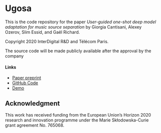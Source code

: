 Ugosa
========================================================

This is the code repository for the paper 
*User-guided one-shot deep model adaptation for music source separation*
by Giorgia Cantisani, Alexey Ozerov, Slim Essid, and Gaël Richard.

Copyright 2020 InterDigital R&D and Télécom Paris.

The source code will be made publicly available after the approval by the company

#### Links
- [Paper preprint](https://hal.telecom-paris.fr/hal-03219350)
- [GitHub Code](https://github.com/giorgiacantisani/ugosa)
- [Demo](https://adasp.telecom-paris.fr/resources/2021-06-01-ugosa-paper)

Acknowledgment
--------------
This work has received funding from the European Union’s Horizon 2020 research and innovation
programme under the Marie Skłodowska-Curie grant agreement No. 765068.
